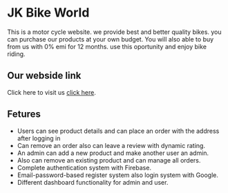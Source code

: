 # JK Bike World

This is a motor cycle website. we provide best and better quality bikes. you can purchase our products at your own budget. You will also able to buy from us with 0% emi for 12 months. use this oportunity and enjoy bike riding.

## Our webside link
Click here to visit us [click here](https://jk-bike-galary.web.app/home).

## Fetures
* Users can see product details and can place an order with the address after logging in
* Can remove an order also can leave a review with dynamic rating.
* An admin can add a new product and make another user an admin.
* Also can remove an existing product and can manage all orders.
* Complete authentication system with Firebase.
* Email-password-based register system also login system with Google.
* Different dashboard functionality for admin and user.


